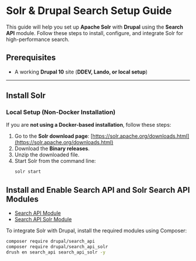 # Solr & Drupal Search Setup Guide

This guide will help you set up **Apache Solr** with **Drupal** using the **Search API** module. Follow these steps to install, configure, and integrate Solr for high-performance search.

## Prerequisites
- A working **Drupal 10** site (**DDEV, Lando, or local setup**)

---

## Install Solr

### Local Setup (Non-Docker Installation)
If you are **not using a Docker-based installation**, follow these steps:

1. Go to the **Solr download page**: [https://solr.apache.org/downloads.html](https://solr.apache.org/downloads.html)
2. Download the **Binary releases**.
3. Unzip the downloaded file.
4. Start Solr from the command line:
   ```sh
   solr start
## Install and Enable Search API and Solr Search API Modules

- [Search API Module](https://www.drupal.org/project/search_api)
- [Search API Solr Module](https://www.drupal.org/project/search_api_solr)

To integrate Solr with Drupal, install the required modules using Composer:

```sh
composer require drupal/search_api
composer require drupal/search_api_solr
drush en search_api search_api_solr -y


